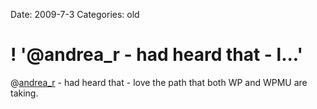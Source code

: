 Date: 2009-7-3
Categories: old

# ! '@andrea_r - had heard that - l...'

@<a href="http://twitter.com/andrea_r">andrea_r</a> - had heard that - love the path that both WP and WPMU are taking.
